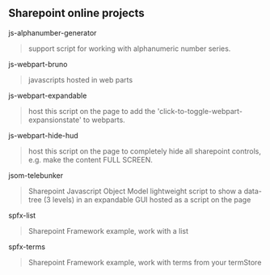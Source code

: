 ## Sharepoint online projects

js-alphanumber-generator
> support script for working with alphanumeric number series.
  
js-webpart-bruno
> javascripts hosted in web parts
  
js-webpart-expandable
> host this script on the page to add the 'click-to-toggle-webpart-expansionstate' to webparts.
  
js-webpart-hide-hud
> host this script on the page to completely hide all sharepoint controls, e.g. make the content FULL SCREEN.
  
jsom-telebunker
> Sharepoint Javascript Object Model lightweight script to show a data-tree (3 levels) in an expandable GUI
> hosted as a script on the page
  
spfx-list
> Sharepoint Framework example, work with a list
  
spfx-terms
> Sharepoint Framework example, work with terms from your termStore